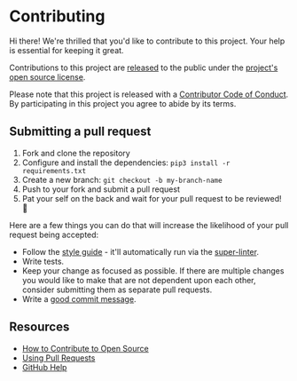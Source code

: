 # Contributing

Hi there! We're thrilled that you'd like to contribute to this project. Your help is essential for keeping it great.

Contributions to this project are [released](https://help.github.com/articles/github-terms-of-service/#6-contributions-under-repository-license) to the public under the [project's open source license](LICENSE).

Please note that this project is released with a [Contributor Code of Conduct](CODE_OF_CONDUCT.md). By participating in this project you agree to abide by its terms.

## Submitting a pull request

1. Fork and clone the repository
1. Configure and install the dependencies: `pip3 install -r requirements.txt`
1. Create a new branch: `git checkout -b my-branch-name`
1. Push to your fork and submit a pull request
1. Pat your self on the back and wait for your pull request to be reviewed! :tada:

Here are a few things you can do that will increase the likelihood of your pull request being accepted:

- Follow the [style guide](https://black.readthedocs.io/en/stable/) - it'll automatically run via the [super-linter](https://github.com/github/super-linter).
- Write tests.
- Keep your change as focused as possible. If there are multiple changes you would like to make that are not dependent upon each other, consider submitting them as separate pull requests.
- Write a [good commit message](http://tbaggery.com/2008/04/19/a-note-about-git-commit-messages.html).

## Resources

- [How to Contribute to Open Source](https://opensource.guide/how-to-contribute/)
- [Using Pull Requests](https://help.github.com/articles/about-pull-requests/)
- [GitHub Help](https://help.github.com)
